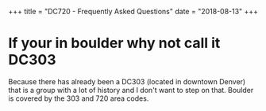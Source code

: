 +++
title = "DC720 - Frequently Asked Questions"
date = "2018-08-13"
+++

# If your in boulder why not call it DC303

Because there has already been a DC303 (located in downtown Denver) that is a
group with a lot of history and I don't want to step on that. Boulder is covered
by the 303 and 720 area codes.